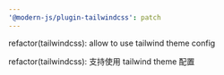 ```yaml
---
'@modern-js/plugin-tailwindcss': patch
---
```


refactor(tailwindcss): allow to use tailwind theme config

refactor(tailwindcss): 支持使用 tailwind theme 配置
